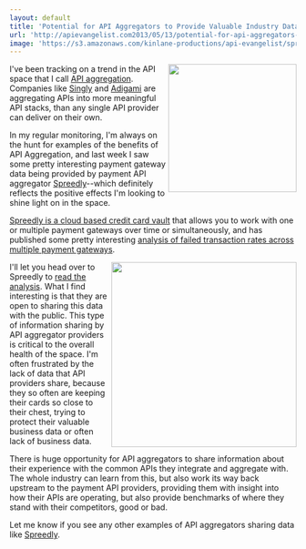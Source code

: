 ```yaml
---
layout: default
title: 'Potential for API Aggregators to Provide Valuable Industry Data'
url: 'http://apievangelist.com2013/05/13/potential-for-api-aggregators-to-provide-valuable-industry-data/'
image: 'https://s3.amazonaws.com/kinlane-productions/api-evangelist/spreedly/spreedly-logo.png'
---
```



<p>
     <a href="https://spreedly.com/"><img src="https://s3.amazonaws.com/kinlane-productions/api-evangelist/spreedly/spreedly-logo.png" border="0" width="225" align="right" /></a>
</p>
<p>
     I've been tracking on a trend in the API space that I call <a href="http://aggregation.apievangelist.com/">API aggregation</a>. Companies like <a href="http://singly.com" title="Singly">Singly</a> and <a href="http://www.adigami.com/" title="Adigami">Adigami</a> are aggregating APIs into more meaningful API stacks, than any single API provider can deliver on their own.
</p>
<p>
     In my regular monitoring, I'm always on the hunt for examples of the benefits of API Aggregation, and last week I saw some pretty interesting payment gateway data being provided by payment API aggregator <a href="http://spreedly.com" title="Payment API Aggregator">Spreedly</a>--which definitely reflects the positive effects I'm looking to shine light on in the space.  
</p>
<p>
     <a href="https://spreedly.com/">Spreedly is a cloud based credit card vault</a> that allows you to work with one or multiple payment gateways over time or simultaneously, and has published some pretty interesting <a href="http://blog.spreedly.com/2013/05/08/failed-transaction-rates-by-payment-gateways/">analysis of failed transaction rates across multiple payment gateways</a>.
</p>
<p>
     <a href="http://blog.spreedly.com/2013/05/08/failed-transaction-rates-by-payment-gateways/"><img src="https://s3.amazonaws.com/kinlane-productions/api-evangelist/spreedly/spreedly-success-failure-stats.png" border="0" width="325" align="right" /></a>
</p>
<p>
     I'll let you head over to Spreedly to <a href="http://blog.spreedly.com/2013/05/08/failed-transaction-rates-by-payment-gateways/">read the analysis</a>. What I find interesting is that they are open to sharing this data with the public. This type of information sharing by API aggregator providers is critical to the overall health of the space. I'm often frustrated by the lack of data that API providers share, because they so often are keeping their cards so close to their chest, trying to protect their valuable business data or often lack of business data.
</p>
<p>
     There is huge opportunity for API aggregators to share information about their experience with the common APIs they integrate and aggregate with. The whole industry can learn from this, but also work its way back upstream to the payment API providers, providing them with insight into how their APIs are operating, but also provide benchmarks of where they stand with their competitors, good or bad.
</p>
<p>
     Let me know if you see any other examples of API aggregators sharing data like <a href="http://spreedly.com" title="Payment API Aggregator">Spreedly</a>.
</p>
